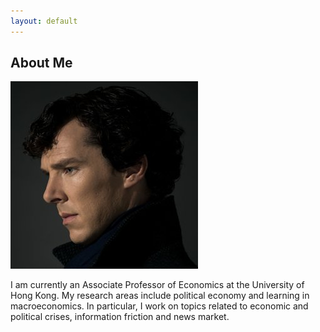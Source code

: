 ```yaml
---
layout: default
---
```


## About Me

<img class="profile-picture" src="/image/sherlock.jpg">

I am currently an Associate Professor of Economics at the University of Hong Kong. My research areas include political economy and learning in macroeconomics. In particular, I work on topics related to economic and political crises, information friction and news market. 

